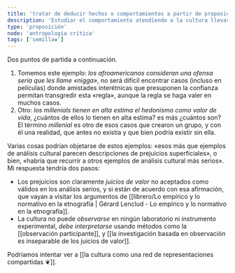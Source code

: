 ```yaml
---
title: 'tratar de deducir hechos o comportamientos a partir de proposiciones culturales no es la empresa más efectiva'
description: 'Estudiar el comportamiento atendiendo a la cultura llevará tarde o temprano a una tendencia valorativa fuerte'
type: 'proposición'
node: 'antropología crítica'
tags: ['semilla❦']
---
```


Dos puntos de partida a continuación.

1. Tomemos este ejemplo: *los afroamericanos consideran una ofensa seria que les llame «nigga»*, no será difícil encontrar casos (incluso en películas) donde amistades interétnicas que presuponen la confianza permitan transgredir esta «regla», aunque la regla se haga valer en muchos casos.
2. Otro: *los millenials tienen en alta estima el hedonismo como valor de vida*, ¿cuántos de ellos lo tienen en alta estima? es más ¿cuántos son? El término *millenial* es otro de esos casos que crearon un grupo, y con él una realidad, que antes no existía y que bien podría existir sin ella.

Varias cosas podrían objetarse de estos ejemplos: «esos más que ejemplos de análisis cultural parecen descripciones de prejuicios superficiales», o bien, «habría que recurrir a otros ejemplos de análisis cultural más serios». Mi respuesta tendría dos pasos:

- Los prejuicios son claramente *juicios de valor* no aceptados como válidos en los análisis serios, y si están de acuerdo con esa afirmación, que vayan a visitar los argumentos de [[librero/Lo empírico y lo normativo en la etnografía | Gérard Lenclud - Lo empírico y lo normativo en la etnografía]].
- La cultura no puede *observarse* en ningún laboratorio ni instrumento experimental, *debe interpretarse* usando métodos como la [[observación participante]], y [[la investigación basada en observación es inseparable de los juicios de valor]].

Podríamos intentar ver a [[la cultura como una red de representaciones compartidas ❦]].